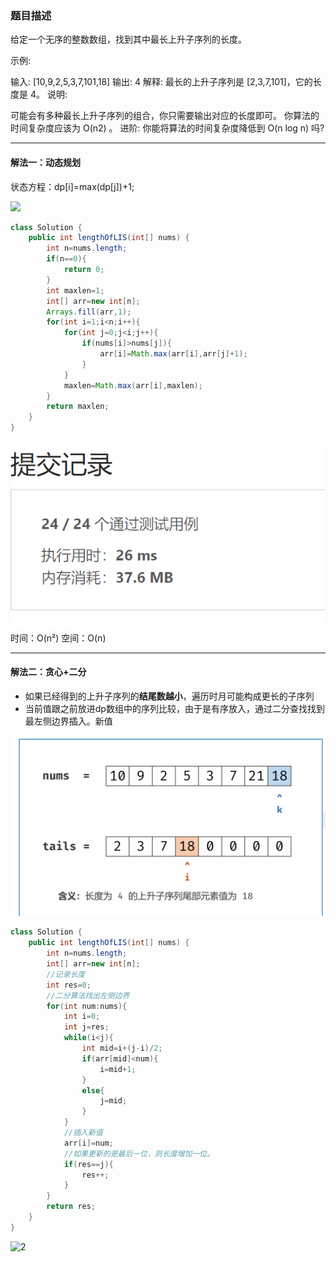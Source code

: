 ### 题目描述
给定一个无序的整数数组，找到其中最长上升子序列的长度。

示例:

输入: [10,9,2,5,3,7,101,18]
输出: 4 
解释: 最长的上升子序列是 [2,3,7,101]，它的长度是 4。
说明:

可能会有多种最长上升子序列的组合，你只需要输出对应的长度即可。
你算法的时间复杂度应该为 O(n2) 。
进阶: 你能将算法的时间复杂度降低到 O(n log n) 吗?

***
#### 解法一：动态规划
状态方程：dp[i]=max(dp[j])+1;

![](https://gitee.com//junchao-ustc/picture/raw/master/img/20200515121129.png)

```java
class Solution {
    public int lengthOfLIS(int[] nums) {
        int n=nums.length;
        if(n==0){
            return 0;
        }
        int maxlen=1;
        int[] arr=new int[n];
        Arrays.fill(arr,1);
        for(int i=1;i<n;i++){
            for(int j=0;j<i;j++){
                if(nums[i]>nums[j]){
                    arr[i]=Math.max(arr[i],arr[j]+1);
                }
            }
            maxlen=Math.max(arr[i],maxlen);
        }
        return maxlen;
    }
}
```
![image-20200509162610966](upload\image-20200509162610966.png)
时间：O(n²)
空间：O(n)

***
#### 解法二：贪心+二分
* 如果已经得到的上升子序列的**结尾数越小**，遍历时月可能构成更长的子序列
* 当前值跟之前放进dp数组中的序列比较，由于是有序放入，通过二分查找找到最左侧边界插入。新值

![image-20200509162940380](upload\image-20200509162940380.png)

```java
class Solution {
    public int lengthOfLIS(int[] nums) {
        int n=nums.length;
        int[] arr=new int[n];
        //记录长度
        int res=0;
        //二分算法找出左侧边界
        for(int num:nums){
            int i=0;
            int j=res;
            while(i<j){
                int mid=i+(j-i)/2;
                if(arr[mid]<num){
                    i=mid+1;
                }
                else{
                    j=mid;
                }
            }
            //插入新值
            arr[i]=num;
            //如果更新的是最后一位，则长度增加一位。
            if(res==j){
                res++;
            }
        }
        return res;
    }
}
```
![2](D:\leetcode\图片\300.最长上升子序列\2.PNG)